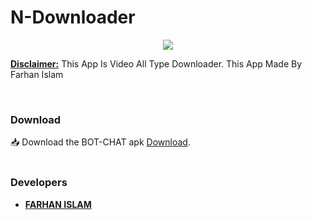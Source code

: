 # N-Downloader

<p align="center">
  <img src="https://hits.seeyoufarm.com/api/count/incr/badge.svg?url=https%3A%2F%2Fgithub.com%2FFARHAN-ISLAM%2FN-Downloader&title=Visitors&edge_flat=false"/></a>
</p>



<b><u>Disclaimer:</u></b> This App Is Video All Type Downloader. This App Made By Farhan Islam 
</p>
<br>

### Download
📥 Download the BOT-CHAT apk <a href="[download]([https://github.com/Imon-404/App/raw/main/BOT-CHAT.apk](https://github.com/Imon-404/App/raw/main/BOT-CHAT.apk
)
)">Download</a>.
<br>
<br>

### Developers
- [**FARHAN ISLAM**](https://github.com/Imon-404/)
<br>
